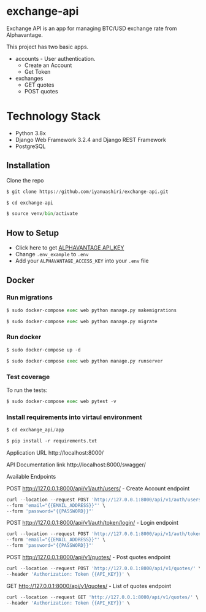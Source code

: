 # exchange-api


Exchange API is an app for managing BTC/USD exchange rate from Alphavantage. 

This project has two basic apps.

* accounts - User authentication.
  - Create an Account
  - Get Token
* exchanges
  - GET quotes
  - POST quotes
  

# Technology Stack

  * Python 3.8x
  * Django Web Framework 3.2.4 and Django REST Framework
  * PostgreSQL
 
## Installation

Clone the repo
```python
$ git clone https://github.com/iyanuashiri/exchange-api.git

$ cd exchange-api

$ source venv/bin/activate


```

## How to Setup 

- Click here to get [ALPHAVANTAGE API_KEY](https://www.alphavantage.co/support/#api-key)
- Change `.env_example` to `.env`
- Add your `ALPHAVANTAGE_ACCESS_KEY` into your `.env` file


## Docker

### Run migrations

```python
$ sudo docker-compose exec web python manage.py makemigrations

$ sudo docker-compose exec web python manage.py migrate
```

### Run docker
```python
$ sudo docker-compose up -d

$ sudo docker-compose exec web python manage.py runserver

```

### Test coverage
To run the tests:

```python
$ sudo docker-compose exec web pytest -v
```

### Install requirements into virtaul environment

```python
$ cd exchange_api/app

$ pip install -r requirements.txt

```



Application URL
http://localhost:8000/

API Documentation link
http://localhost:8000/swagger/

Available Endpoints

POST http://127.0.0.1:8000/api/v1/auth/users/ - Create Account endpoint

```python
curl --location --request POST 'http://127.0.0.1:8000/api/v1/auth/users/' \
--form 'email="{{EMAIL_ADDRESS}}"' \
--form 'password="{{PASSWORD}}"'
```


POST http://127.0.0.1:8000/api/v1/auth/token/login/ - Login endpoint

```python
curl --location --request POST 'http://127.0.0.1:8000/api/v1/auth/token/login/' \
--form 'email="{{EMAIL_ADDRESS}}"' \
--form 'password="{{PASSWORD}}"'

```


POST http://127.0.0.1:8000/api/v1/quotes/ - Post quotes endpoint

```python
curl --location --request POST 'http://127.0.0.1:8000/api/v1/quotes/' \
--header 'Authorization: Token {{API_KEY}}' \
```


GET http://127.0.0.1:8000/api/v1/quotes/ - List of quotes endpoint 

```python
curl --location --request GET 'http://127.0.0.1:8000/api/v1/quotes/' \
--header 'Authorization: Token {{API_KEY}}' \
```


